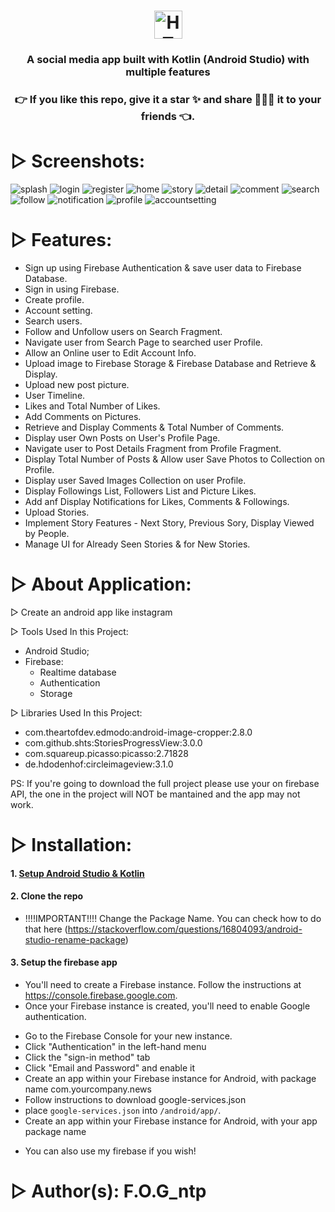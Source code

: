 <h1 align="center"><span><img src="https://img.shields.io/badge/InstaApp%20-%20Social%20Media%20Application-282C34?logo=Instagram&logoColor=E4405F" alt="HTML5 logo" title="HTML5" height="45" /></span>
</h1>
<h3 align="center">A social media app built with Kotlin (Android Studio) with multiple features</h3>
<h3 align="center">👉 If you like this repo, give it a star ✨ and share 👨🏻‍💻 it to your friends 👈.</h3>

# ▷ Screenshots:

![splash](https://user-images.githubusercontent.com/99815527/170834196-6c5e96c0-0432-4a47-9874-bf2ff5427fb4.jpg)
![login](https://user-images.githubusercontent.com/99815527/170835571-312e4765-3509-41c9-b95c-d702573f99d7.jpg)
![register](https://user-images.githubusercontent.com/99815527/170835006-5ec5e936-37e6-4b72-b2fe-27a4f2e87576.jpg)
![home](https://user-images.githubusercontent.com/99815527/170835010-efed8645-5785-45b9-b23e-74b9d2954dd7.jpg)
![story](https://user-images.githubusercontent.com/99815527/170835053-a9652e34-3b1a-42a1-9a35-c680750be058.jpg)
![detail](https://user-images.githubusercontent.com/99815527/170835593-44826e50-e3ef-409e-be7a-038cf07dc744.jpg)
![comment](https://user-images.githubusercontent.com/99815527/170835225-4d04217a-cc10-4332-b1cf-6dbfd460d989.jpg)
![search](https://user-images.githubusercontent.com/99815527/170835059-4630cc8e-9066-4c8c-9f4a-964cb28d59ae.jpg)
![follow](https://user-images.githubusercontent.com/99815527/170835612-7babfac6-788b-4e73-9604-9f75019061f2.jpg)
![notification](https://user-images.githubusercontent.com/99815527/170835097-d0af36b4-206a-4cca-9111-4b2499162d4c.jpg)
![profile](https://user-images.githubusercontent.com/99815527/170835107-051406e7-badc-46cb-ab25-6d7497299400.jpg)
![accountsetting](https://user-images.githubusercontent.com/99815527/170835113-5c9ca065-ad2e-4fe3-80b9-b8e2edf70cb6.jpg)



# ▷ Features:

- Sign up using Firebase Authentication & save user data to Firebase Database.
- Sign in using Firebase.
- Create profile.
- Account setting.
- Search users.
- Follow and Unfollow users on Search Fragment.
- Navigate user from Search Page to searched user Profile.
- Allow an Online user to Edit Account Info.
- Upload image to Firebase Storage & Firebase Database and Retrieve & Display.
- Upload new post picture.
- User Timeline.
- Likes and Total Number of Likes.
- Add Comments on Pictures.
- Retrieve and Display Comments & Total Number of Comments.
- Display user Own Posts on User's Profile Page.
- Navigate user to Post Details Fragment from Profile Fragment.
- Display Total Number of Posts & Allow user Save Photos to Collection on Profile.
- Display user Saved Images Collection on user Profile.
- Display Followings List, Followers List and Picture Likes.
- Add anf Display Notifications for Likes, Comments & Followings.
- Upload Stories.
- Implement Story Features - Next Story, Previous Sory, Display Viewed by People.
- Manage UI for Already Seen Stories & for New Stories.

# ▷ About Application:

▷ Create an android app like instagram

▷ Tools Used In this Project:
- Android Studio;
- Firebase:
  - Realtime database
  - Authentication
  - Storage
    
▷ Libraries Used In this Project:
- com.theartofdev.edmodo:android-image-cropper:2.8.0
- com.github.shts:StoriesProgressView:3.0.0
- com.squareup.picasso:picasso:2.71828
- de.hdodenhof:circleimageview:3.1.0

PS: If you're going to download the full project please use your on firebase API, the one in the project will NOT be mantained and the app may not work.

# ▷ Installation:

#### 1. [Setup Android Studio & Kotlin](https://developer.android.com/studio/install)

#### 2. Clone the repo

- !!!!IMPORTANT!!!! Change the Package Name. You can check how to do that here (https://stackoverflow.com/questions/16804093/android-studio-rename-package)<br />

#### 3. Setup the firebase app

- You'll need to create a Firebase instance. Follow the instructions at https://console.firebase.google.com.
- Once your Firebase instance is created, you'll need to enable Google authentication.

* Go to the Firebase Console for your new instance.
* Click "Authentication" in the left-hand menu
* Click the "sign-in method" tab
* Click "Email and Password" and enable it
* Create an app within your Firebase instance for Android, with package name com.yourcompany.news
* Follow instructions to download google-services.json
* place `google-services.json` into `/android/app/`.
* Create an app within your Firebase instance for Android, with your app package name

- You can also use my firebase if you wish!

# ▷ Author(s): F.O.G_ntp
